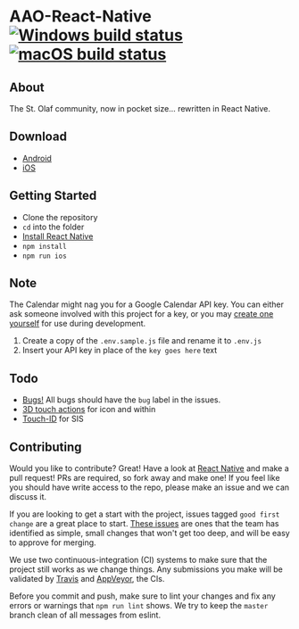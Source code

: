 # AAO-React-Native [![Windows build status](https://ci.appveyor.com/api/projects/status/qi83hnivu0rkgbvo?svg=true)](https://ci.appveyor.com/project/hawkrives/aao-react-native) [![macOS build status](https://travis-ci.org/StoDevX/AAO-React-Native.svg?branch=master)](https://travis-ci.org/StoDevX/AAO-React-Native)

## About
The St. Olaf community, now in pocket size… rewritten in React Native.

## Download
- [Android](https://play.google.com/store/apps/details?id=com.allaboutolaf)
- [iOS](https://itunes.apple.com/us/app/all-about-olaf/id938588319)

## Getting Started
- Clone the repository
- `cd` into the folder
- [Install React Native](http://facebook.github.io/react-native/docs/getting-started.html#content)
- `npm install`
- `npm run ios`

## Note
The Calendar might nag you for a Google Calendar API key. You can either ask someone involved with this project for a key, or you may [create one yourself](https://console.developers.google.com/projectselector/apis/credentials) for use during development.

1. Create a copy of the `.env.sample.js` file and rename it to `.env.js`
2. Insert your API key in place of the `key goes here` text

## Todo
* [Bugs!](https://github.com/StoDevX/AAO-React-Native/issues?q=is%3Aopen+is%3Aissue+label%3Abug) All bugs should have the `bug` label in the issues.
* [3D touch actions](https://github.com/jordanbyron/react-native-quick-actions) for icon and within
* [Touch-ID](https://github.com/naoufal/react-native-touch-id) for SIS

## Contributing
Would you like to contribute? Great! Have a look at [React Native](http://facebook.github.io/react-native/docs/getting-started.html) and make a pull request! PRs are required, so fork away and make one! If you feel like you should have write access to the repo, please make an issue and we can discuss it.

If you are looking to get a start with the project, issues tagged `good first change` are a great place to start. [These issues](https://github.com/StoDevX/AAO-React-Native/issues?q=is%3Aopen+is%3Aissue+label%3A%22good+first+change%22) are ones that the team has identified as simple, small changes that won't get too deep, and will be easy to approve for merging.

We use two continuous-integration (CI) systems to make sure that the project still works as we change things. Any submissions you make will be validated by [Travis](https://travis-ci.org/StoDevX/AAO-React-Native/builds) and [AppVeyor](https://ci.appveyor.com/project/hawkrives/aao-react-native/history), the CIs.

Before you commit and push, make sure to lint your changes and fix any errors or warnings that `npm run lint` shows. We try to keep the `master` branch clean of all messages from eslint.
